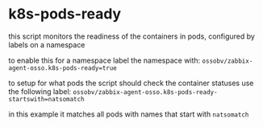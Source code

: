 <!-- [This file is part of the zabbix-agent-osso package] -->

# k8s-pods-ready

this script monitors the readiness of the containers in pods, configured by labels on a namespace

to enable this for a namespace label the namespace with:
`ossobv/zabbix-agent-osso.k8s-pods-ready=true`

to setup for what pods the script should check the container statuses use the following label:
`ossobv/zabbix-agent-osso.k8s-pods-ready-startswith=natsomatch`

in this example it matches all pods with names that start with `natsomatch`
